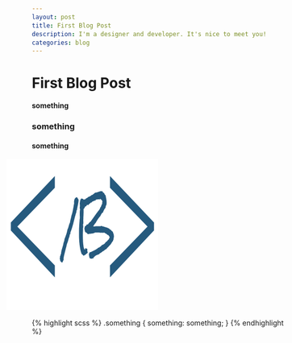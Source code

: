 ```yaml
---
layout: post
title: First Blog Post
description: I'm a designer and developer. It's nice to meet you!
categories: blog
---
```



# First Blog Post
__something__


### something

#### something

<img src="/images/favicon.png" style="margin-left: -50px;">


{% highlight scss %}
.something {
    something: something;
}
{% endhighlight %}
